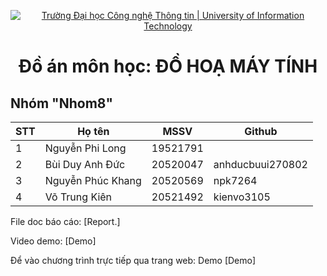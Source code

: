 <!-- Banner -->
<p align="center">
  <a href="https://www.uit.edu.vn/" title="Trường Đại học Công nghệ Thông tin" style="border: none;">
    <img src="https://i.imgur.com/WmMnSRt.png" alt="Trường Đại học Công nghệ Thông tin | University of Information Technology">
  </a>
</p>
<h1 align="center"><b>Đồ án môn học: ĐỒ HOẠ MÁY TÍNH</b></h>


## Nhóm "Nhom8"
| STT  | Họ tên              | MSSV       | Github     | 
| -    | -                   | -          | -                    |
| 1    | Nguyễn Phi Long     | 19521791   |                      |
| 2    | Bùi Duy Anh Đức     | 20520047   | anhducbuui270802     |
| 3    | Nguyễn Phúc Khang   | 20520569   | npk7264		           |
| 4    | Võ Trung Kiên       | 20521492   | kienvo3105           |


File doc báo cáo: [Report.]

Video demo: [Demo]

Để vào chương trình trực tiếp qua trang web: Demo [Demo]
